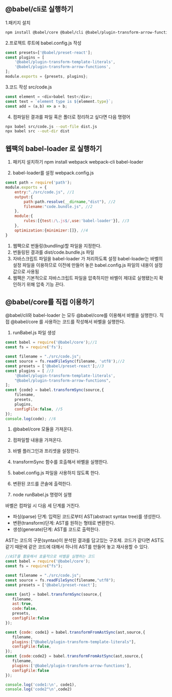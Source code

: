 ## @babel/cli로 실행하기
1.패키지 설치
```bash
npm install @babel/core @babel/cli @babel/plugin-transform-arrow-functions @babel/plugin-transform-template-literals @babel/preset-react
```

2.프로젝트 루트에 babel.config.js 작성
```javascript
const presets=['@babel/preset-react'];
const plugins = [
    '@babel/plugin-transform-template-literals',
    '@babel/plugin-transform-arrow-functions',
];
module.exports = {presets, plugins};
```  

3.코드 작성 
src/code.js 
```javascript
const element = <div>babel test</div>; 
const text = `element type is ${element.type}`;
const add = (a,b) => a + b;
```
4. 컴파일된 결과를 파일 혹은 폴더로 정리하고 싶다면 다음 명령어
```bash
npx babel src/code.js --out-file dist.js
npx babel src --out-dir dist
```

## 웹팩의 babel-loader 로 실행하기

1. 패키지 설치하기 
npm install webpack webpack-cli babel-loader 

2. babel-loader를 설정 webpack.config.js
```javascript
const path = require('path');
module.exports = {
    entry:"./src/code.js", //1
    output:{
        path:path.resolve(__dirname,"dist"), //2
        filename:"code.bundle.js", //2
    },
    module:{
        rules:[{test:/\.js$/,use:'babel-loader'}], //3
    },
    optimization:{minimizer:[]}, //4
}
```

1. 웹팩으로 번들링(bundling)할 파일을 지정한다.
2. 번들링된 결과를 dist/code.bundle.js 파일
3. 자바스크립트 파일을 babel-loader 가 처리하도록 설정 babel-loader는 바벨의 설정 파일을 이용하므로 이전에 만들어 놓은 babel.config.js 파일의 내용이 설정 값으로 사용됨
4. 웹팩은 기본적으로 자바스크립트 파일을 압축하지만 바벨이 제대로 실행됐는지 확인하기 위해 압축 기능 끈다.

## @babel/core를 직접 이용하기
@babel/cli와 babel-loader 는 모두 @babel/core를 이용해서 바벨을 실행한다. 직접 @babel/core 를 사용하는 코드를 작성해서 바벨을 실행한다.

1. runBabel.js 파일 생성
```javascript
const babel = require('@babel/core');//1
const fs = require('fs');

const filename = "./src/code.js";
const source = fs.readFileSync(filename, 'utf8');//2
const presets = ['@babel/preset-react'];//3
const plugins = [ //3
    '@babel/plugin-transform-template-literals',
    "@babel/plugin-transform-arrow-functions",
];
const {code} = babel.transformSync(source,{
    filename,
    presets,
    plugins,
    configFile:false, //5
});
console.log(code); //6
```
1. @babel/core 모듈을 가져온다.
2. 컴파일할 내용을 가져온다.
3. 바벨 플러그인과 프리셋을 설정한다.
4. transformSync 함수를 호출해서 바벨을 실행한다.
5. babel.config.js 파일을 사용하지 않도록 한다.
6. 변환된 코드를 콘솔에 출력한다.

2. node runBabel.js 명령어 실행


바벨은 컴파일 시 다음 세 단계를 거친다.
- 파싱(parse) 단계: 입력된 코드로부터 AST(abstract syntax tree)를 생성한다.
- 변환(transform)단계: AST를 원하는 형태로 변환한다.
- 생성(generate)단계: AST를 코드로 출력한다.

 AST는 코드의 구문(syntax)이 분석된 결과를 담고있는 구조체. 코드가 같다면 AST도 같기 때문에 같은 코드에 대해서 하나의 AST를 만들어 놓고 재사용할 수 있다.

 ```javascript
 //AST를 활용해서 효율적으로 바벨을 실행하는 코드
const babel = require('@babel/core');
const fs = require("fs");

const filename = "./src/code.js";
const source = fs.readFileSync(filename,"utf8");
const presets = ['@babel/preset-react'];

const {ast} = babel.transformSync(source,{
    filename,
    ast:true,
    code:false,
    presets,
    configFile:false
});

const {code: code1} = babel.transformFromAstSync(ast,source,{
    filename,
    plugins:["@babel/plugin-transform-template-literals"],
    configFile:false,
});
const {code:code2} = babel.transformFromAstSync(ast,source,{
    filename,
    plugins:['@babel/plugin-transform-arrow-functions'],
    configFile:false
});

console.log('code1:\n', code1),
console.log('code2"\n',code2)
 ```